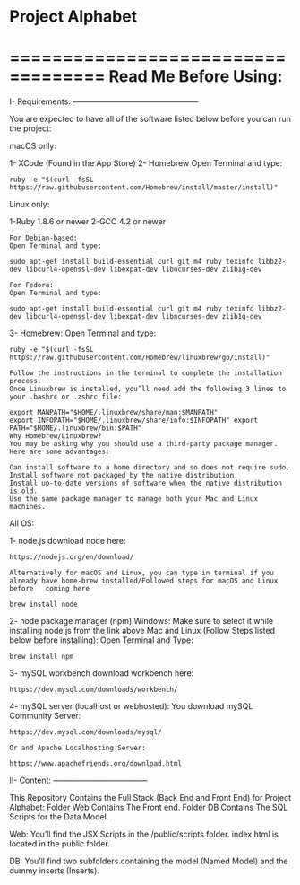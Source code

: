 # Project Alphabet
===================================
Read Me Before Using:
===================================

I- Requirements:
————————————————

You are expected to have all of the software listed below before you can run the project:

macOS only:

1- XCode (Found in the App Store)
2- Homebrew
	Open Terminal and type:

	ruby -e "$(curl -fsSL https://raw.githubusercontent.com/Homebrew/install/master/install)"

Linux only:

1-Ruby 1.8.6 or newer
2-GCC 4.2 or newer

	For Debian-based:
	Open Terminal and type:

	sudo apt-get install build-essential curl git m4 ruby texinfo libbz2-dev libcurl4-openssl-dev libexpat-dev libncurses-dev zlib1g-dev

	For Fedora:
	Open Terminal and type:

	sudo apt-get install build-essential curl git m4 ruby texinfo libbz2-dev libcurl4-openssl-dev libexpat-dev libncurses-dev zlib1g-dev

3- Homebrew:
	Open Terminal and type:

	ruby -e "$(curl -fsSL https://raw.githubusercontent.com/Homebrew/linuxbrew/go/install)" 

	Follow the instructions in the terminal to complete the installation process.
	Once Linuxbrew is installed, you’ll need add the following 3 lines to your .bashrc or .zshrc file:

	export MANPATH="$HOME/.linuxbrew/share/man:$MANPATH"
	export INFOPATH="$HOME/.linuxbrew/share/info:$INFOPATH"	export PATH="$HOME/.linuxbrew/bin:$PATH"
	Why Homebrew/Linuxbrew?
	You may be asking why you should use a third-party package manager. Here are some advantages:
	
	Can install software to a home directory and so does not require sudo.
	Install software not packaged by the native distribution.
	Install up-to-date versions of software when the native distribution is old.
	Use the same package manager to manage both your Mac and Linux machines.

All OS:

1- node.js
	download node here:

	https://nodejs.org/en/download/

	Alternatively for macOS and Linux, you can type in terminal if you already have home-brew installed/Followed steps for macOS and Linux before 	coming here

	brew install node

2- node package manager (npm)
	Windows: Make sure to select it while installing node.js from the link above
	Mac and Linux (Follow Steps listed below before installing):
	Open Terminal and Type:
	
	brew install npm

3- mySQL workbench
	download workbench here:
	
	https://dev.mysql.com/downloads/workbench/

4- mySQL server (localhost or webhosted):
	You download mySQL Community Server:
	
	https://dev.mysql.com/downloads/mysql/

	Or and Apache Localhosting Server:

	https://www.apachefriends.org/download.html


II- Content:
————————————

This Repository Contains the Full Stack (Back End and Front End) for Project Alphabet:
Folder Web Contains The Front end.
Folder DB Contains The SQL Scripts for the Data Model.

Web:
You’ll find the JSX Scripts in the /public/scripts folder.
index.html is located in the public folder.

DB:
You’ll find two subfolders containing the model (Named Model) and the dummy inserts (Inserts).




